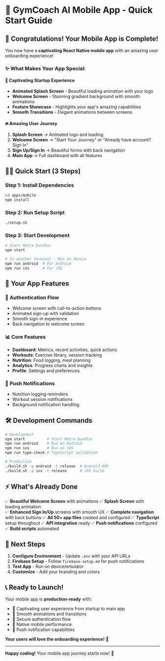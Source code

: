 # 🚀 GymCoach AI Mobile App - Quick Start Guide

## 🎉 Congratulations! Your Mobile App is Complete!

You now have a **captivating React Native mobile app** with an amazing user onboarding experience!

### ✨ What Makes Your App Special:

#### 🎨 **Captivating Startup Experience**

- **Animated Splash Screen** - Beautiful loading animation with your logo
- **Welcome Screen** - Stunning gradient background with smooth animations
- **Feature Showcase** - Highlights your app's amazing capabilities
- **Smooth Transitions** - Elegant animations between screens

#### 🔥 **Amazing User Journey**

1. **Splash Screen** → Animated logo and loading
2. **Welcome Screen** → "Start Your Journey" or "Already have account? Sign In"
3. **Sign Up/Sign In** → Beautiful forms with back navigation
4. **Main App** → Full dashboard with all features

## 🏃‍♂️ Quick Start (3 Steps)

### Step 1: Install Dependencies

```bash
cd apps/mobile
npm install
```

### Step 2: Run Setup Script

```bash
./setup.sh
```

### Step 3: Start Development

```bash
# Start Metro bundler
npm start

# In another terminal - Run on device
npm run android  # For Android
npm run ios      # For iOS
```

## 📱 Your App Features

### 🔐 **Authentication Flow**

- Welcome screen with call-to-action buttons
- Animated sign-up with validation
- Smooth sign-in experience
- Back navigation to welcome screen

### 📊 **Core Features**

- **Dashboard**: Metrics, recent activities, quick actions
- **Workouts**: Exercise library, session tracking
- **Nutrition**: Food logging, meal planning
- **Analytics**: Progress charts and insights
- **Profile**: Settings and preferences

### 🔔 **Push Notifications**

- Nutrition logging reminders
- Workout session notifications
- Background notification handling

## 🛠️ Development Commands

```bash
# Development
npm start          # Start Metro bundler
npm run android    # Run on Android
npm run ios        # Run on iOS
npm run type-check # TypeScript validation

# Production
./build.sh -p android -t release  # Android APK
./build.sh -p ios -t release      # iOS build
```

## ⚡ What's Already Done

✅ **Beautiful Welcome Screen** with animations
✅ **Splash Screen** with loading animation  
✅ **Enhanced Sign In/Up** screens with smooth UX
✅ **Complete navigation** with back buttons
✅ **All 50+ app files** created and configured
✅ **TypeScript** setup throughout
✅ **API integration** ready
✅ **Push notifications** configured
✅ **Build scripts** automated

## 🎯 Next Steps

1. **Configure Environment** - Update `.env` with your API URLs
2. **Firebase Setup** - Follow `firebase-setup.md` for push notifications
3. **Test App** - Run on device/emulator
4. **Customize** - Add your branding and colors

## 📞 Ready to Launch!

Your mobile app is **production-ready** with:

- 🎨 Captivating user experience from startup to main app
- 💪 Smooth animations and transitions
- 🔐 Secure authentication flow
- 📱 Native mobile performance
- 🔔 Push notification capabilities

**Your users will love the onboarding experience!** 🚀

---

**Happy coding!** Your mobile app journey starts now! 💝
